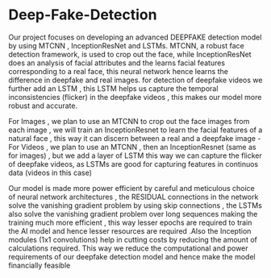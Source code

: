 # Deep-Fake-Detection
Our project focuses on developing an advanced DEEPFAKE detection model by using MTCNN , InceptionResNet and LSTMs. MTCNN, a robust face detection framework, is used to crop out the face, while InceptionResNet does an analysis of facial attributes and the learns facial features corresponding to a real face, this neural network hence learns the difference in deepfake and real images.
for detection of deepfake videos we further add an LSTM , this LSTM helps us capture the temporal inconsistencies (flicker) in the deepfake videos , this makes our model more robust and accurate.

For Images , we plan to use an MTCNN to crop out the face images from each image , we will train an InceptionResnet to learn the facial features of a natural face , this way it can discern between a real and a deepfake image
-For Videos , we plan to use an MTCNN , then an InceptionResnet (same as for images) , but we add a layer of LSTM this way we can capture the flicker of deepfake videos, as LSTMs are good for capturing features in continuos data (videos in this case)

Our model is made more power efficient by careful and meticulous choice of neural network architectures , the RESIDUAL connections in the network solve the  vanishing gradient problem by using skip connections , the LSTMs also solve the vanishing gradient problem over long sequences making the training much more efficient , this way lesser epochs are required to train the AI model and hence lesser resources are required .Also the Inception modules (1x1 convolutions) help in cutting costs by reducing the amount of calculations required. This way we reduce the computational and power requirements of our deepfake detection model and hence make the model financially feasible
